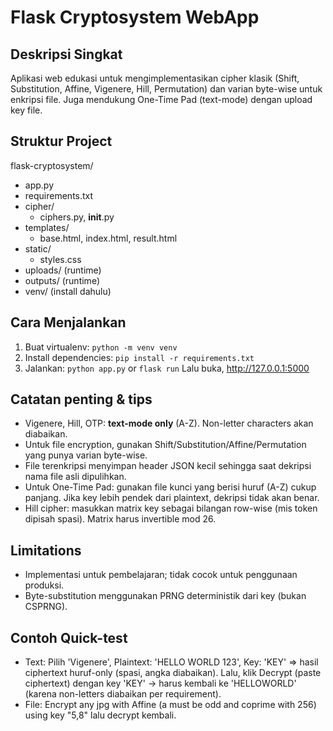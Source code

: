 # Flask Cryptosystem WebApp

## Deskripsi Singkat
Aplikasi web edukasi untuk mengimplementasikan cipher klasik (Shift, Substitution, Affine, Vigenere, Hill, Permutation) dan varian byte-wise untuk enkripsi file. Juga mendukung One-Time Pad (text-mode) dengan upload key file.

## Struktur Project
flask-cryptosystem/
- app.py
- requirements.txt
- cipher/
  - ciphers.py, __init__.py
- templates/
  - base.html, index.html, result.html
- static/
  - styles.css
- uploads/ (runtime)
- outputs/ (runtime)
- venv/ (install dahulu)

## Cara Menjalankan
1. Buat virtualenv:
   `python -m venv venv`
2. Install dependencies:
   `pip install -r requirements.txt`
3. Jalankan:
   `python app.py` or `flask run`
Lalu buka, http://127.0.0.1:5000

<!-- Notes:
- The app supports encryption/decryption for both text and file inputs.
- For text: you can choose an algorithm and key, and result will be shown on page.
- For files: upload file, choose algorithm and key, produce encrypted `.dat` file containing a small JSON header (original filename+ext) followed by encrypted payload.
- Algorithms that operate on alphabetic A-Z only (Vigenere, Hill in letter-mode, OTP text-mode) will only process letters and ignore/discard other characters per assignment rules when outputting ciphertext for text mode.
- For file/binary mode, a bytewise variant of ciphers is used (add mod256, substitution table over 0..255, affine mod256, permutation over byte positions derived from key). This keeps arbitrary files encryptable. -->

## Catatan penting & tips
- Vigenere, Hill, OTP: **text-mode only** (A-Z). Non-letter characters akan diabaikan.
- Untuk file encryption, gunakan Shift/Substitution/Affine/Permutation yang punya varian byte-wise.
- File terenkripsi menyimpan header JSON kecil sehingga saat dekripsi nama file asli dipulihkan.
- Untuk One-Time Pad: gunakan file kunci yang berisi huruf (A-Z) cukup panjang. Jika key lebih pendek dari plaintext, dekripsi tidak akan benar.
- Hill cipher: masukkan matrix key sebagai bilangan row-wise (mis token dipisah spasi). Matrix harus invertible mod 26.

## Limitations
- Implementasi untuk pembelajaran; tidak cocok untuk penggunaan produksi.
- Byte-substitution menggunakan PRNG deterministik dari key (bukan CSPRNG).

## Contoh Quick-test
- Text: Pilih 'Vigenere', Plaintext: 'HELLO WORLD 123', Key: 'KEY' => hasil ciphertext huruf-only (spasi, angka diabaikan). Lalu, klik Decrypt (paste ciphertext) dengan key 'KEY' → harus kembali ke 'HELLOWORLD' (karena non-letters diabaikan per requirement).
- File: Encrypt any jpg with Affine (a must be odd and coprime with 256) using key "5,8" lalu decrypt kembali.